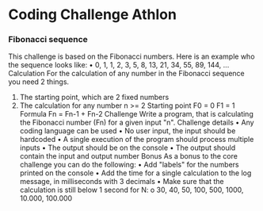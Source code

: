 # Coding Challenge Athlon
### Fibonacci sequence
This challenge is based on the Fibonacci numbers. Here is an example who the sequence looks like:
•	0, 1, 1, 2, 3, 5, 8, 13, 21, 34, 55, 89, 144, ...
Calculation
For the calculation of any number in the Fibonacci sequence you need 2 things.
1.	The starting point, which are 2 fixed numbers
2.	The calculation for any number n >= 2
Starting point
F0 = 0 F1 = 1
Formula
Fn = Fn-1 + Fn-2
Challenge
Write a program, that is calculating the Fibonacci number (Fn) for a given input "n".
Challenge details
•	Any coding language can be used
•	No user input, the input should be hardcoded
•	A single execution of the program should process multiple inputs
•	The output should be on the console
•	The output should contain the input and output number
Bonus
As a bonus to the core challenge you can do the following:
•	Add "labels" for the numbers printed on the console
•	Add the time for a single calculation to the log message, in milliseconds with 3 decimals
•	Make sure that the calculation is still below 1 second for N: 
o	30, 40, 50, 100, 500, 1000, 10.000, 100.000

